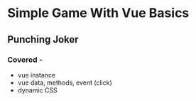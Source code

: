 # Simple Game With Vue Basics
## Punching Joker

### Covered -
- vue instance
- vue data, methods, event (click)
- dynamic CSS
